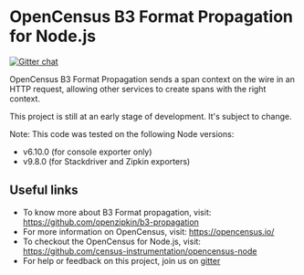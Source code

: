 # OpenCensus B3 Format Propagation for Node.js
[![Gitter chat][gitter-image]][gitter-url]

OpenCensus B3 Format Propagation sends a span context on the wire in an HTTP request, allowing other services to create spans with the right context.

This project is still at an early stage of development. It's subject to change.

Note: This code was tested on the following Node versions:
- v6.10.0 (for console exporter only)
- v9.8.0 (for Stackdriver and Zipkin exporters)


## Useful links
- To know more about B3 Format propagation, visit: <https://github.com/openzipkin/b3-propagation>
- For more information on OpenCensus, visit: <https://opencensus.io/>
- To checkout the OpenCensus for Node.js, visit: <https://github.com/census-instrumentation/opencensus-node>
- For help or feedback on this project, join us on [gitter](https://gitter.im/census-instrumentation/Lobby)

[gitter-image]: https://badges.gitter.im/census-instrumentation/lobby.svg
[gitter-url]: https://gitter.im/census-instrumentation/lobby?utm_source=badge&utm_medium=badge&utm_campaign=pr-badge&utm_content=badge
